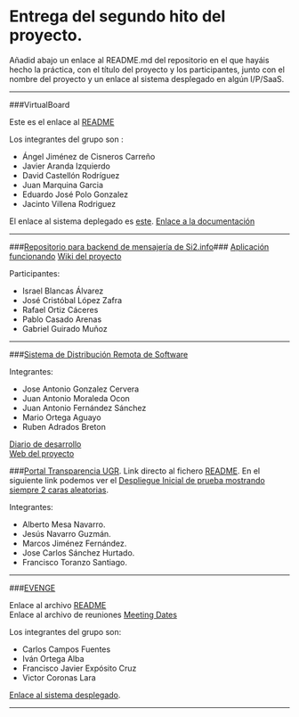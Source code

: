 # Entrega del segundo hito del proyecto.

Añadid abajo un enlace al README.md del repositorio en el que hayáis hecho la práctica, con el título del proyecto y los participantes, junto con el nombre del proyecto y un enlace al sistema desplegado en algún I/P/SaaS.



- - -


###VirtualBoard

Este es el enlace al [README](https://github.com/IV-2014/VirtualBoard/blob/master/README.md)

Los integrantes del grupo son :

- Ángel Jiménez de Cisneros Carreño
- Javier Aranda Izquierdo
- David Castellón Rodríguez
- Juan Marquina Garcia
- Eduardo José Polo Gonzalez
- Jacinto Villena Rodriguez

El enlace al sistema deplegado es [este](http://nodejs-virtualboard.rhcloud.com/).
[Enlace a la documentación](https://github.com/IV-2014/VirtualBoard/blob/master/Documentacion.md)

- - - 
###[Repositorio para backend de mensajería de Si2.info](https://github.com/iblancasa/BackendSI2-IV)###
[Aplicación funcionando](https://backendsi2.herokuapp.com/)
[Wiki del proyecto](https://github.com/iblancasa/BackendSI2-IV/wiki)


Participantes:
+ Israel Blancas Álvarez
+ José Cristóbal López Zafra
+ Rafael Ortiz Cáceres
+ Pablo Casado Arenas
+ Gabriel Guirado Muñoz

- - -
###[Sistema de Distribución Remota de Software](https://github.com/freeLinuxDistroDeployed)

Integrantes:

* Jose Antonio Gonzalez Cervera
* Juan Antonio Moraleda Ocon  
* Juan Antonio Fernández Sánchez 
* Mario Ortega Aguayo
* Ruben Adrados Breton

[Diario de desarrollo](https://github.com/freelinuxdistrodeployed/freelinuxdistrodeployed.github.io/tree/master/DiarioDesarrollo)  
[Web del proyecto](http://freelinuxdistrodeployed.github.io/)

###[Portal Transparencia UGR](https://github.com/TransparenciaUGR).
Link directo al fichero [README](https://github.com/TransparenciaUGR/Proyecto-IV/blob/master/README.md).
En el siguiente link podemos ver el [Despliegue Inicial de prueba mostrando siempre 2 caras aleatorias](https://transnode.herokuapp.com).


Integrantes:
+ Alberto Mesa Navarro.
+ Jesús Navarro Guzmán.
+ Marcos Jiménez Fernández.
+ Jose Carlos Sánchez Hurtado.
+ Francisco Toranzo Santiago.

- - -

###[EVENGE](https://github.com/OSL-Students-Developers/EVENGE)

Enlace al archivo [README](https://github.com/OSL-Students-Developers/EVENGE/blob/master/README.md)  
Enlace al archivo de reuniones [Meeting Dates](https://github.com/OSL-Students-Developers/EVENGE/blob/master/meeting-dates.md)  

Los integrantes del grupo son:  

* Carlos Campos Fuentes  
* Iván Ortega Alba  
* Francisco Javier Expósito Cruz  
* Victor Coronas Lara  

[Enlace al sistema desplegado](http://evenge-2014.appspot.com/).  

- - -
